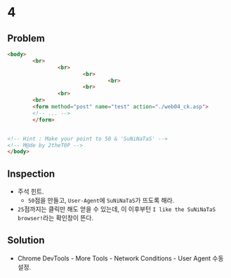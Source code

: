 # 4

## Problem
```html
<body>
		<br>
				<br>
						<br>
								<br>
						<br>						
				<br>
		<br>
		<form method="post" name="test" action="./web04_ck.asp">
		<!-- ... -->
		</form>


<!-- Hint : Make your point to 50 & 'SuNiNaTaS' -->
<!-- M@de by 2theT0P -->
</body>
```

## Inspection
* 주석 힌트.
    - `50`점을 만들고, `User-Agent`에 `SuNiNaTaS`가 뜨도록 해라.
* `25`점까지는 클릭만 해도 얻을 수 있는데, 이 이후부턴 `I like the SuNiNaTaS browser!`라는 확인창이 뜬다.

## Solution
* Chrome DevTools - More Tools - Network Conditions - User Agent 수동 설정.